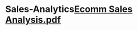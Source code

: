 # Sales-Analytics[Ecomm Sales Analysis.pdf](https://github.com/Abhinavcha/Sales-Analytics/files/9178491/Ecomm.Sales.Analysis.pdf)
